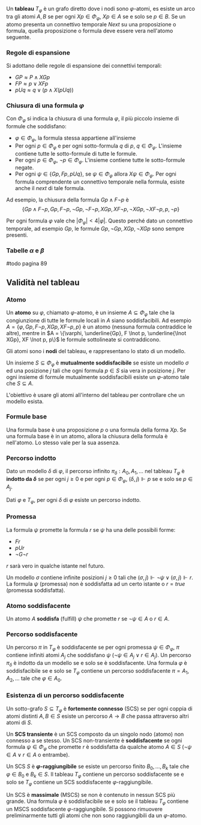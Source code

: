
Un **tableau** $T_\varphi$ è un grafo diretto dove i nodi sono $\varphi$-atomi, es esiste un arco tra gli atomi $A,B$ se per ogni $Xp \in \Phi_\varphi$, $Xp \in A$ se e solo se $p \in B$. 
Se un atomo presenta un connettivo temporale *Next* su una proposizione o formula, quella proposizione o formula deve essere vera nell'atomo seguente.

### Regole di espansione
Si adottano delle regole di espansione dei connettivi temporali:

- $GP \approx P \land XGp$
- $FP \approx p \lor XFp$
- $pUq \approx q \lor (p \land X(pUq))$

### Chiusura di una formula $\varphi$
Con $\Phi_\varphi$ si indica la chiusura di una formula $\varphi$, il più piccolo insieme di formule che soddisfano:
- $\varphi \in \Phi_\varphi$, la formula stessa appartiene all'insieme
- Per ogni $p \in \Phi_\varphi$ e per ogni sotto-formula $q$ di $p$, $q \in \Phi_\varphi$. L'insieme contiene tutte le sotto-formule di tutte le formule.
- Per ogni $p \in \Phi_\varphi$, $\lnot p \in \Phi_\varphi$. L'insieme contiene tutte le sotto-formule negate.
- Per ogni $\psi \in \{Gp,Fp,pUq\}$, se $\psi \in \Phi_\varphi$ allora $X \psi \in \Phi_\varphi$. Per ogni formula comprendente un connettivo temporale nella formula, esiste anche il *next* di tale formula.

Ad esempio, la chiusura della formula $Gp \land F \lnot p$ è 
$$\{Gp \land F \lnot p, Gp, F \lnot p, \lnot Gp, \lnot F \lnot p, XGp, XF \lnot p, \lnot XGp, \lnot XF \lnot p, p, \lnot p\}$$

Per ogni formula $\varphi$ vale che $|\Phi_{\varphi}| < 4|\varphi|$. Questo perché dato un connettivo temporale, ad esempio $Gp$, le formule $Gp, \lnot Gp, XGp, \lnot XGp$ sono sempre presenti.

### Tabelle $\alpha$ e $\beta$
#todo pagina 89

## Validità nel tableau

### Atomo
Un **atomo** su $\varphi$, chiamato $\varphi$-atomo, è un insieme $A \subseteq \Phi_\varphi$ tale che la congiunzione di tutte le formule locali in $A$ siano soddisfacibili. 
Ad esempio $A = \{\varphi, Gp, F \lnot p, XGp, XF \lnot p, p\}$ è un atomo (nessuna formula contraddice le altre), mentre in $A = \{\varphi, \underline{Gp}, F \lnot p, \underline{\lnot XGp}, XF \lnot p, p\}$ le formule sottolineate si contraddicono.

Gli atomi sono i **nodi** del tableau, e rappresentano lo stato di un modello.

Un insieme $S \subseteq \Phi_\varphi$ è **mutualmente soddisfacibile** se esiste un modello $\sigma$ ed una posizione $j$ tali che ogni formula $p \in S$ sia vera in posizione $j$.
Per ogni insieme di formule mutualmente soddisfacibili esiste un $\varphi$-atomo tale che $S \subseteq A$.

L'obiettivo è usare gli atomi all'interno del tableau per controllare che un modello esista.

### Formule base
Una formula base è una proposizione $p$ o una formula della forma $Xp$. Se una formula base è in un atomo, allora la chiusura della formula è nell'atomo. Lo stesso vale per la sua assenza.

### Percorso indotto
Dato un modello $\delta$ di $\varphi$, il percorso infinito $\pi_{\delta}: A_0,A_1,\dots$ nel tableau $T_\varphi$ è **indotto da $\delta$** se per ogni $j \geq 0$ e per ogni $p \in \Phi_\varphi$, $(\delta, j) \Vdash p$ se e solo se $p \in A_j$.

Dati $\varphi$ e $T_\varphi$, per ogni $\delta$ di $\varphi$ esiste un percorso indotto.

### Promessa 
La formula $\psi$ promette la formula $r$ se $\psi$ ha una delle possibili forme:
- $Fr$
- $pUr$
- $\lnot G \lnot r$

$r$ sarà vero in qualche istante nel futuro.

Un modello $\sigma$ contiene infinite posizioni $j \geq 0$ tali che $(\sigma,j) \Vdash \lnot \psi \lor (\sigma, j) \Vdash r$. 
La formula $\psi$ (promessa) non è soddisfatta ad un certo istante o $r=true$ (promessa soddisfatta).

### Atomo soddisfacente
Un atomo $A$ **soddisfa** (fulfill) $\psi$ che promette $r$ se $\lnot \psi \in A$ o $r \in A$.

### Percorso soddisfacente
Un percorso $\pi$ in $T_\varphi$ è soddisfacente se per ogni promessa $\psi \in \Phi_{\varphi}$, $\pi$ contiene infiniti atomi $A_j$ che soddisfano $\psi$ ($\lnot \psi \in A_{j} \lor r \in A_j$).
Un percorso $\pi_\delta$ è indotto da un modello se e solo se è soddisfacente.
Una formula $\varphi$ è soddisfacibile se e solo se $T_\varphi$ contiene un percorso soddisfacente $\pi = A_1,A_2,\dots$ tale che $\varphi \in A_0$.

### Esistenza di un percorso soddisfacente

Un sotto-grafo $S \subseteq T_\varphi$ è **fortemente connesso** (SCS) se per ogni coppia di atomi distinti $A,B \in S$ esiste un percorso $A \rightarrow B$ che passa attraverso altri atomi di $S$.

Un **SCS transiente** è un SCS composto da un singolo nodo (atomo) non connesso a se stesso.
Un SCS non-transiente è **soddisfacente** se ogni formula $\psi \in \Phi_\varphi$ che promette $r$ è soddisfatta da qualche atomo $A \in S$ ($\lnot \psi \in A \lor r \in A$ o entrambe). 

Un SCS $S$ è **$\varphi$-raggiungibile** se esiste un percorso finito $B_0,\dots,B_k$ tale che $\varphi \in B_0$ e $B_{k} \in S$.
Il tableau $T_\varphi$ contiene un percorso soddisfacente se e solo se $T_\varphi$ contiene un SCS soddisfacente $\varphi$-raggiungibile.

Un SCS è **massimale** (MSCS) se non è contenuto in nessun SCS più grande.
Una formula $\varphi$ è soddisfacibile se e solo se il tableau $T_\varphi$ contiene un MSCS soddisfacente $\varphi$-raggiungibile. 
Si possono rimuovere preliminarmente tutti gli atomi che non sono raggiungibili da un $\varphi$-atomo.